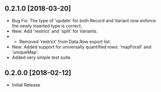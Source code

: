 
## 0.2.1.0 [2018-03-20]
- Bug Fix: The type of 'update' for both Record and Variant now enforce the newly inserted type is correct.
- New: Add 'restrict' and 'split' for Variants.  
- - Removed 'restrict' from Data.Row export list.
- New: Added support for universally quantified rows: 'mapForall' and 'uniqueMap'.
- Added very simple test suite.

## 0.2.0.0 [2018-02-12]
- Initial Release
